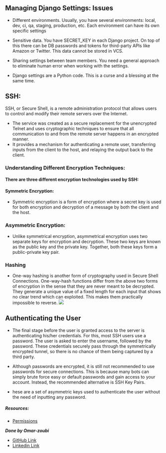## Managing Django Settings: Issues
- Different environments. Usually, you have several environments: local, dev, ci, qa, staging, production, etc. Each environment can have its own specific settings 

- Sensitive data. You have SECRET_KEY in each Django project. On top of this there can be DB passwords and tokens for third-party APIs like Amazon or Twitter. This data cannot be stored in VCS.

- Sharing settings between team members. You need a general approach to eliminate human error when working with the settings. 

- Django settings are a Python code. This is a curse and a blessing at the same time.
## SSH:
SSH, or Secure Shell, is a remote administration protocol that allows users to control and modify their remote servers over the Internet.
- The service was created as a secure replacement for the unencrypted Telnet and uses cryptographic techniques to ensure that all communication to and from the remote server happens in an encrypted manner.
- It provides a mechanism for authenticating a remote user, transferring inputs from the client to the host, and relaying the output back to the client.

### Understanding Different Encryption Techniques:
#### There are three different encryption technologies used by SSH:
#### Symmetric Encryption:
- Symmetric encryption is a form of encryption where a secret key is used for both encryption and decryption of a message by both the client and the host.
### Asymmetric Encryption:
- Unlike symmetrical encryption, asymmetrical encryption uses two separate keys for encryption and decryption. These two keys are known as the public key and the private key. Together, both these keys form a public-private key pair.
### Hashing
- One-way hashing is another form of cryptography used in Secure Shell Connections. One-way-hash functions differ from the above two forms of encryption in the sense that they are never meant to be decrypted. They generate a unique value of a fixed length for each input that shows no clear trend which can exploited. This makes them practically impossible to reverse.
![](https://www.hostinger.com/tutorials/wp-content/uploads/sites/2/2017/07/symmetric-encryption-ssh-tutorial.jpg)
## Authenticating the User
- The final stage before the user is granted access to the server is authenticating his/her credentials. For this, most SSH users use a password. The user is asked to enter the username, followed by the password. These credentials securely pass through the symmetrically encrypted tunnel, so there is no chance of them being captured by a third party.

- Although passwords are encrypted, it is still not recommended to use passwords for secure connections. This is because many bots can simply brute force easy or default passwords and gain access to your account. Instead, the recommended alternative is SSH Key Pairs.

- hese are a set of asymmetric keys used to authenticate the user without the need of inputting any password.



##### Resources:

- [Permissions](https://www.django-rest-framework.org/api-guide/permissions/#third-party-packages)





***Done by Omar-zoubi***
- [GitHub Link](https://github.com/Omar-zoubi)
- [Linkedin Link](https://www.linkedin.com/in/omar-alzoubi-54034bb4/)